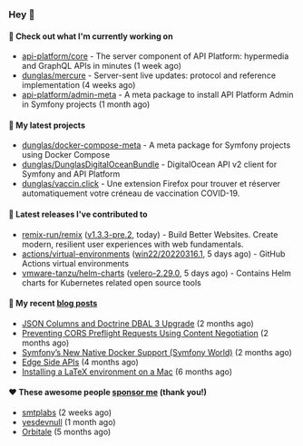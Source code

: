 ### Hey 👋

#### 👷 Check out what I'm currently working on

- [api-platform/core](https://github.com/api-platform/core) - The server component of API Platform: hypermedia and GraphQL APIs in minutes (1 week ago)
- [dunglas/mercure](https://github.com/dunglas/mercure) - Server-sent live updates: protocol and reference implementation (4 weeks ago)
- [api-platform/admin-meta](https://github.com/api-platform/admin-meta) - A meta package to install API Platform Admin in Symfony projects (1 month ago)

#### 🌱 My latest projects

- [dunglas/docker-compose-meta](https://github.com/dunglas/docker-compose-meta) - A meta package for Symfony projects using Docker Compose
- [dunglas/DunglasDigitalOceanBundle](https://github.com/dunglas/DunglasDigitalOceanBundle) - DigitalOcean API v2 client for Symfony and API Platform
- [dunglas/vaccin.click](https://github.com/dunglas/vaccin.click) - Une extension Firefox pour trouver et réserver automatiquement votre créneau de vaccination COVID-19.

#### 🔭 Latest releases I've contributed to

- [remix-run/remix](https://github.com/remix-run/remix) ([v1.3.3-pre.2](https://github.com/remix-run/remix/releases/tag/v1.3.3-pre.2), today) - Build Better Websites. Create modern, resilient user experiences with web fundamentals.
- [actions/virtual-environments](https://github.com/actions/virtual-environments) ([win22/20220316.1](https://github.com/actions/virtual-environments/releases/tag/win22%2F20220316.1), 5 days ago) - GitHub Actions virtual environments
- [vmware-tanzu/helm-charts](https://github.com/vmware-tanzu/helm-charts) ([velero-2.29.0](https://github.com/vmware-tanzu/helm-charts/releases/tag/velero-2.29.0), 5 days ago) - Contains Helm charts for Kubernetes related open source tools

#### 📜 My recent [blog posts](https://dunglas.fr)

- [JSON Columns and Doctrine DBAL 3 Upgrade](https://dunglas.fr/2022/01/json-columns-and-doctrine-dbal-3-upgrade/) (2 months ago)
- [Preventing CORS Preflight Requests Using Content Negotiation](https://dunglas.fr/2022/01/preventing-cors-preflight-requests-using-content-negotiation/) (2 months ago)
- [Symfony’s New Native Docker Support (Symfony World)](https://dunglas.fr/2021/12/symfonys-new-native-docker-support-symfony-world/) (2 months ago)
- [Edge Side APIs](https://dunglas.fr/2021/10/edge-side-apis/) (4 months ago)
- [Installing a LaTeX environment on a Mac](https://dunglas.fr/2021/09/installing-a-latex-environment-on-a-mac/) (6 months ago)

#### ❤️ These awesome people [sponsor me](https://github.com/sponsors/dunglas) (thank you!)

- [smtplabs](https://github.com/smtplabs) (2 weeks ago)
- [yesdevnull](https://github.com/yesdevnull) (1 month ago)
- [Orbitale](https://github.com/Orbitale) (5 months ago)
